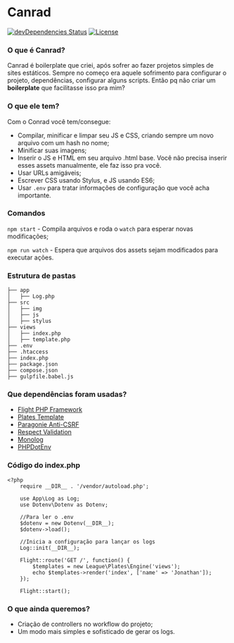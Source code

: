 # Canrad
[![devDependencies Status](https://david-dm.org/allangrds/canrad/dev-status.svg)](https://david-dm.org/allangrds/canrad?type=dev)
[![License](https://img.shields.io/github/license/mashape/apistatus.svg?maxAge=2592000)](https://github.com/allangrds/Canrad/blob/master/LICENSE)

### O que é Canrad?
Canrad é boilerplate que criei, após sofrer ao fazer projetos simples de sites estáticos. Sempre no começo era aquele sofrimento para configurar o projeto, dependências, configurar alguns scripts. Então pq não criar um **boilerplate** que facilitasse isso pra mim?

### O que ele tem?
Com o Conrad você tem/consegue:
* Compilar, minificar e limpar seu JS e CSS, criando sempre um novo arquivo com um hash no nome;
* Minificar suas imagens;
* Inserir o JS e HTML em seu arquivo .html base. Você não precisa inserir esses assets manualmente, ele faz isso pra você.
* Usar URLs amigáveis;
* Escrever CSS usando Stylus, e JS usando ES6;
* Usar `.env` para tratar informações de configuração que você acha importante.

### Comandos
`npm start` - Compila arquivos e roda o `watch` para esperar novas modificações;

`npm run watch` - Espera que arquivos dos assets sejam modificados para executar ações.

### Estrutura de pastas
```
├── app
│   ├── Log.php
├── src
│   ├── img
│   ├── js
│   ├── stylus
├── views
│   ├── index.php
│   ├── template.php
├── .env
├── .htaccess
├── index.php
├── package.json
├── compose.json
├── gulpfile.babel.js
```

### Que dependências foram usadas?
  * [Flight PHP Framework](flightphp.com/learn/)
  * [Plates Template](http://platesphp.com/)
  * [Paragonie Anti-CSRF](https://github.com/paragonie/anti-csrf)
  * [Respect Validation](https://github.com/Respect/Validation)
  * [Monolog](https://github.com/Seldaek/monolog)
  * [PHPDotEnv](https://github.com/vlucas/phpdotenv)

### Código do index.php
```
<?php
    require __DIR__ . '/vendor/autoload.php';

    use App\Log as Log;
    use Dotenv\Dotenv as Dotenv;

    //Para ler o .env
    $dotenv = new Dotenv(__DIR__);
    $dotenv->load();

    //Inicia a configuração para lançar os logs
    Log::init(__DIR__);

    Flight::route('GET /', function() {
        $templates = new League\Plates\Engine('views');
        echo $templates->render('index', ['name' => 'Jonathan']);
    });

    Flight::start();
```

### O que ainda queremos?
* Criação de controllers no workflow do projeto;
* Um modo mais simples e sofisticado de gerar os logs.
